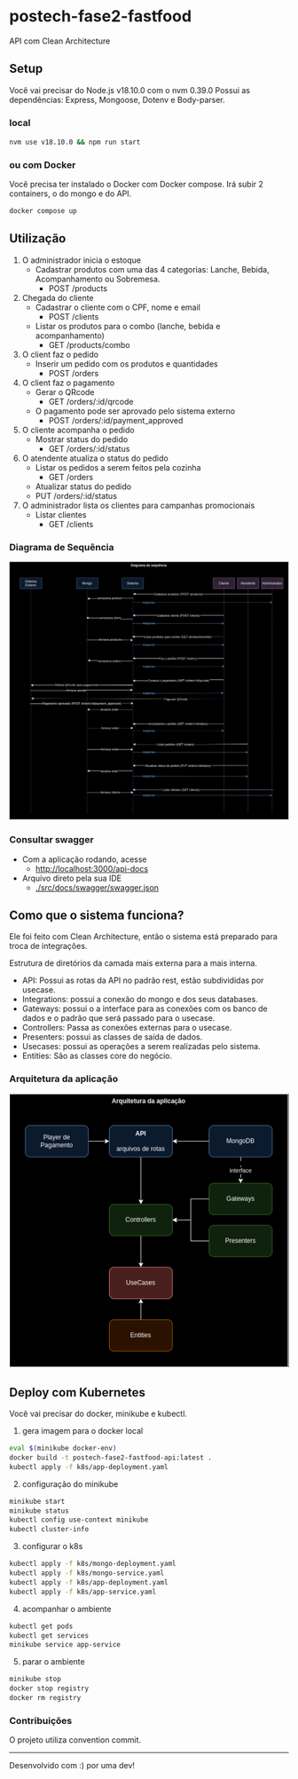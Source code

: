 # postech-fase2-fastfood

API com Clean Architecture


## Setup

Você vai precisar do
Node.js v18.10.0 com o nvm 0.39.0
Possui as dependências: Express, Mongoose, Dotenv e Body-parser.

### local

```bash
nvm use v18.10.0 && npm run start
```

### ou com Docker

Você precisa ter instalado o Docker com Docker compose.
Irá subir 2 containers, o do mongo e do API.

```bash
docker compose up
```

## Utilização

1. O administrador inicia o estoque
   * Cadastrar produtos com uma das 4 categorias: Lanche, Bebida, Acompanhamento ou Sobremesa.
     * POST /products
2. Chegada do cliente
   * Cadastrar o cliente com o CPF, nome e email
     * POST /clients
   * Listar os produtos para o combo (lanche, bebida e acompanhamento)
     * GET /products/combo
3. O client faz o pedido
   * Inserir um pedido com os produtos e quantidades 
     * POST /orders
4. O client faz o pagamento
   * Gerar o QRcode
     * GET /orders/:id/qrcode
   * O pagamento pode ser aprovado pelo sistema externo
     * POST /orders/:id/payment_approved
5. O cliente acompanha o pedido 
   * Mostrar status do pedido
     * GET /orders/:id/status
6. O atendente atualiza o status do pedido
    * Listar os pedidos a serem feitos pela cozinha
      * GET /orders
    * Atualizar status do pedido
     * PUT /orders/:id/status
7. O administrador lista os clientes para campanhas promocionais
    * Listar clientes
      * GET /clients

### Diagrama de Sequência

![Diagrama de Sequência](diagrams/PosTechFase2Fastfood-DiagramaDeSequencia.drawio.png)

### Consultar swagger

* Com a aplicação rodando, acesse
  * [http://localhost:3000/api-docs](http://localhost:3000/api-docs)
* Arquivo direto pela sua IDE
  * [./src/docs/swagger/swagger.json](src/docs/swagger/swagger.json)

## Como que o sistema funciona?

Ele foi feito com Clean Architecture, então o sistema está preparado para troca de integrações.

Estrutura de diretórios da camada mais externa para a mais interna.

- API: Possui as rotas da API no padrão rest, estão subdivididas por usecase.
- Integrations: possui a conexão do mongo e dos seus databases.
- Gateways: possui o a interface para as conexões com os banco de dados e o padrão que será passado para o usecase. 
- Controllers: Passa as conexões externas para o usecase. 
- Presenters: possui as classes de saída de dados. 
- Usecases: possui as operações a serem realizadas pelo sistema.
- Entities: São as classes core do negócio.

### Arquitetura da aplicação

![Arquitetura da aplicação](diagrams/PosTechFase2Fastfood-ArquiteturaDaAplicação.drawio.png)


## Deploy com Kubernetes

Você vai precisar do docker, minikube e kubectl.

1. gera imagem para o docker local
```bash
eval $(minikube docker-env)
docker build -t postech-fase2-fastfood-api:latest .
kubectl apply -f k8s/app-deployment.yaml
```

2. configuração do minikube
```bash
minikube start
minikube status
kubectl config use-context minikube
kubectl cluster-info
```
3. configurar o k8s
```bash
kubectl apply -f k8s/mongo-deployment.yaml
kubectl apply -f k8s/mongo-service.yaml
kubectl apply -f k8s/app-deployment.yaml
kubectl apply -f k8s/app-service.yaml
```

4. acompanhar o ambiente
```bash
kubectl get pods
kubectl get services
minikube service app-service
```

5. parar o ambiente
```bash
minikube stop
docker stop registry
docker rm registry
```

### Contribuições

O projeto utiliza convention commit.

---

Desenvolvido com :) por uma dev!
